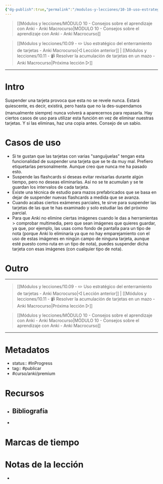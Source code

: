 ```yaml
---
{"dg-publish":true,"permalink":"/modulos-y-lecciones/10-10-uso-estrategico-de-la-suspension-de-tarjetas-anki-macrocurso/","noteIcon":"","updated":"2024-05-22T13:35:05.307+02:00"}
---
```



> [[Módulos y lecciones/MÓDULO 10 - Consejos sobre el aprendizaje con Anki - Anki Macrocurso\|MÓDULO 10 - Consejos sobre el aprendizaje con Anki - Anki Macrocurso]]

> [[Módulos y lecciones/10.09 - ✏️ Uso estratégico del enterramiento de tarjetas - Anki Macrocurso\|◁ Lección anterior]] | [[Módulos y lecciones/10.11 - 📹 Resolver la acumulación de tarjetas en un mazo - Anki Macrocurso\|Próxima lección ▷]]

---

# Intro
Suspender una tarjeta provoca que esta no se revele nunca. Estará quiescente, es decir, existirá, pero hasta que no la des-supendamos (manualmente siempre) nunca volverá a aparecernos para repasarla. Hay ciertos casos de uso para utilizar esta función en vez de eliminar nuestras tarjetas. Y si las eliminas, haz una copia antes. Consejo de un sabio.

# Casos de uso
- Si te gustan que las tarjetas con varias "sanguijuelas" tengan esta funcionalidad de suspender una tarjeta que se te da muy mal. Prefiero etiquetarlas personalmente. Aunque creo que nunca me ha pasado esto.
- Suspende las flashcards si deseas evitar revisarlas durante algún tiempo, pero no deseas eliminarlas. Así no se te acumulan y se te guardan los intervalos de cada tarjeta.
- Existe una técnica de estudio para mazos prefabricados que se basa en dejar de suspender nuevas flashcards a medida que se avanza.
- Cuando acabas ciertos exámenes parciales, te sirve para suspender las tarjetas de las que te has examinado y solo estudiar las del próximo parcial.
- Para que Anki no elimine ciertas imágenes cuando le das a herramientas > comprobar multimedia, pero que sean imágenes que quieres guardar, ya que, por ejemplo, las usas como fondo de pantalla para un tipo de nota (porque Anki lo eliminaría ya que no hay emparejamiento con el uso de estas imágenes en ningún campo de ninguna tarjeta, aunque esté puesto como ruta en un tipo de nota), puedes suspender dicha tarjeta con esas imágenes (con cualquier tipo de nota).


# Outro

---

> [[Módulos y lecciones/10.09 - ✏️ Uso estratégico del enterramiento de tarjetas - Anki Macrocurso\|◁ Lección anterior]] | [[Módulos y lecciones/10.11 - 📹 Resolver la acumulación de tarjetas en un mazo - Anki Macrocurso\|Próxima lección ▷]]

> [[Módulos y lecciones/MÓDULO 10 - Consejos sobre el aprendizaje con Anki - Anki Macrocurso\|MÓDULO 10 - Consejos sobre el aprendizaje con Anki - Anki Macrocurso]]

---

# Metadatos
- status:: #InProgress  
- tag:: #publicar 
- #curso/anki/premium

# Recursos
- Bibliografía
	- 
- 

# Marcas de tiempo


# Notas de la lección
- 